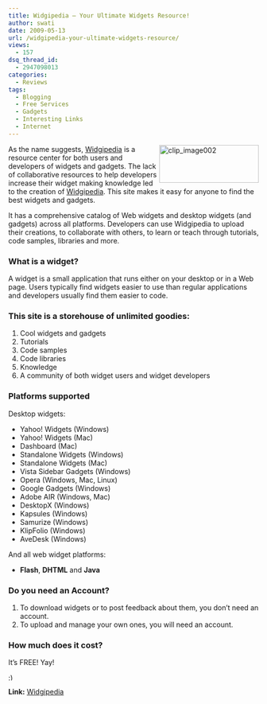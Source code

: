 ```yaml
---
title: Widgipedia – Your Ultimate Widgets Resource!
author: swati
date: 2009-05-13
url: /widgipedia-your-ultimate-widgets-resource/
views:
  - 157
dsq_thread_id:
  - 2947098013
categories:
  - Reviews
tags:
  - Blogging
  - Free Services
  - Gadgets
  - Interesting Links
  - Internet
---
```

<img class="wp-image-53321" style="margin-left: 0px;margin-right: 0px" src="http://cdn.devilsworkshop.org/files/2009/05/clip-image00235.jpg" border="0" alt="clip_image002" hspace="12" width="200" height="76" align="right" />

As the name suggests, <a href="http://www.widgipedia.com/" onclick="_gaq.push(['_trackEvent', 'outbound-article', 'http://www.widgipedia.com/', 'Widgipedia']);" >Widgipedia</a> is a resource center for both users and developers of widgets and gadgets. The lack of collaborative resources to help developers increase their widget making knowledge led to the creation of <a href="http://www.widgipedia.com/" onclick="_gaq.push(['_trackEvent', 'outbound-article', 'http://www.widgipedia.com/', 'Widgipedia']);" >Widgipedia</a>. This site makes it easy for anyone to find the best widgets and gadgets.

It has a comprehensive catalog of Web widgets and desktop widgets (and gadgets) across all platforms. Developers can use Widgipedia to upload their creations, to collaborate with others, to learn or teach through tutorials, code samples, libraries and more.

### What is a widget?

A widget is a small application that runs either on your desktop or in a Web page. Users typically find widgets easier to use than regular applications and developers usually find them easier to code.

### This site is a storehouse of unlimited goodies:

  1. Cool widgets and gadgets
  2. Tutorials
  3. Code samples
  4. Code libraries
  5. Knowledge
  6. A community of both widget users and widget developers

### Platforms supported

Desktop widgets:

  * Yahoo! Widgets (Windows)
  * Yahoo! Widgets (Mac)
  * Dashboard (Mac)
  * Standalone Widgets (Windows)
  * Standalone Widgets (Mac)
  * Vista Sidebar Gadgets (Windows)
  * Opera (Windows, Mac, Linux)
  * Google Gadgets (Windows)
  * Adobe AIR (Windows, Mac)
  * DesktopX (Windows)
  * Kapsules (Windows)
  * Samurize (Windows)
  * KlipFolio (Windows)
  * AveDesk (Windows)

And all web widget platforms:

  * **Flash**, **DHTML** and **Java**

### Do you need an Account?

  1. To download widgets or to post feedback about them, you don&#8217;t need an account.
  2. To upload and manage your own ones, you will need an account.

### How much does it cost?

It’s FREE! Yay!

<img src="http://devilsworkshop.org/wp-includes/images/smilies/simple-smile.png" alt=":)" class="wp-smiley" style="height: 1em; max-height: 1em;" />

**Link:** <a href="http://www.widgipedia.com/" onclick="_gaq.push(['_trackEvent', 'outbound-article', 'http://www.widgipedia.com/', 'Widgipedia']);" >Widgipedia</a>
